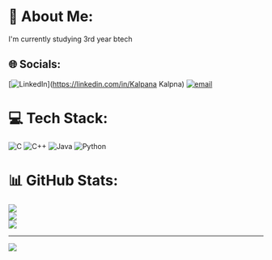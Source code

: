 # 💫 About Me:
I'm currently studying 3rd year btech 


## 🌐 Socials:
[![LinkedIn](https://img.shields.io/badge/LinkedIn-%230077B5.svg?logo=linkedin&logoColor=white)](https://linkedin.com/in/Kalpana Kalpna) [![email](https://img.shields.io/badge/Email-D14836?logo=gmail&logoColor=white)](mailto:kalpanakalpanashankar82@gmail.com) 

# 💻 Tech Stack:
![C](https://img.shields.io/badge/c-%2300599C.svg?style=flat&logo=c&logoColor=white) ![C++](https://img.shields.io/badge/c++-%2300599C.svg?style=flat&logo=c%2B%2B&logoColor=white) ![Java](https://img.shields.io/badge/java-%23ED8B00.svg?style=flat&logo=openjdk&logoColor=white) ![Python](https://img.shields.io/badge/python-3670A0?style=flat&logo=python&logoColor=ffdd54)
# 📊 GitHub Stats:
![](https://github-readme-stats.vercel.app/api?username=kalpanavn&theme=radical&hide_border=false&include_all_commits=false&count_private=false)<br/>
![](https://nirzak-streak-stats.vercel.app/?user=kalpanavn&theme=radical&hide_border=false)<br/>
![](https://github-readme-stats.vercel.app/api/top-langs/?username=kalpanavn&theme=radical&hide_border=false&include_all_commits=false&count_private=false&layout=compact)

---
[![](https://visitcount.itsvg.in/api?id=kalpanavn&icon=0&color=0)](https://visitcount.itsvg.in)

<!-- Proudly created with GPRM ( https://gprm.itsvg.in ) -->
